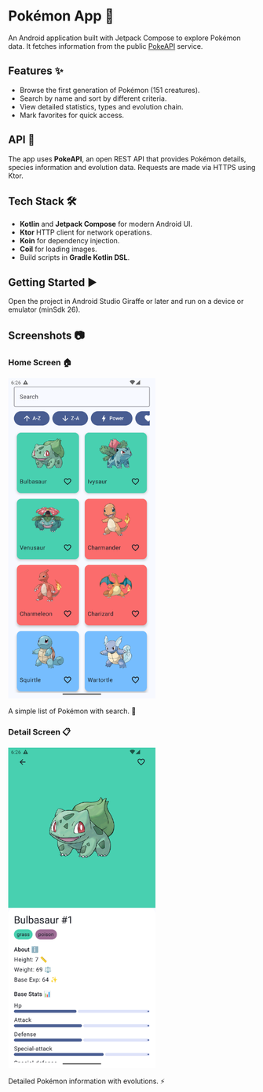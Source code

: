 # Pokémon App 🚀

An Android application built with Jetpack Compose to explore Pokémon data. It fetches information from the public [PokeAPI](https://pokeapi.co) service.

## Features ✨
- Browse the first generation of Pokémon (151 creatures).
- Search by name and sort by different criteria.
- View detailed statistics, types and evolution chain.
- Mark favorites for quick access.

## API 🔗
The app uses **PokeAPI**, an open REST API that provides Pokémon details, species information and evolution data. Requests are made via HTTPS using Ktor.

## Tech Stack 🛠
- **Kotlin** and **Jetpack Compose** for modern Android UI.
- **Ktor** HTTP client for network operations.
- **Koin** for dependency injection.
- **Coil** for loading images.
- Build scripts in **Gradle Kotlin DSL**.

## Getting Started ▶️
Open the project in Android Studio Giraffe or later and run on a device or emulator (minSdk 26).

## Screenshots 📷

### Home Screen 🏠

<img src="pk1.png" width="300" alt="Home screen" />

A simple list of Pokémon with search. 🐉

### Detail Screen 📋

<img src="pk2.png" width="300" alt="Detail screen" />

Detailed Pokémon information with evolutions. ⚡